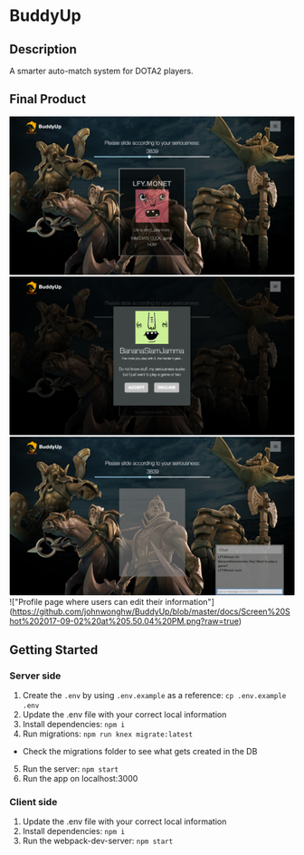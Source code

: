 # BuddyUp

## Description
A smarter auto-match system for DOTA2 players.

## Final Product
!["Main page of Buddy Up where users see potential matches"](https://github.com/johnwonghw/BuddyUp/blob/master/docs/Screen%20Shot%202017-09-02%20at%205.31.07%20PM.png?raw=true)
!["Notification popup when another user sends a friend request"](https://github.com/johnwonghw/BuddyUp/blob/master/docs/Screen%20Shot%202017-09-02%20at%205.34.42%20PM.png?raw=true)
!["Private chat opens for matched users"](https://github.com/johnwonghw/BuddyUp/blob/master/docs/Screen%20Shot%202017-09-02%20at%205.49.19%20PM.png?raw=true)
!["Profile page where users can edit their information"]
(https://github.com/johnwonghw/BuddyUp/blob/master/docs/Screen%20Shot%202017-09-02%20at%205.50.04%20PM.png?raw=true)

## Getting Started

### Server side
1. Create the `.env` by using `.env.example` as a reference: `cp .env.example .env`
2. Update the .env file with your correct local information
3. Install dependencies: `npm i`
4. Run migrations: `npm run knex migrate:latest`
  - Check the migrations folder to see what gets created in the DB
5. Run the server: `npm start`
6. Run the app on localhost:3000

### Client side
1. Update the .env file with your correct local information
2. Install dependencies: `npm i`
3. Run the webpack-dev-server: `npm start`
